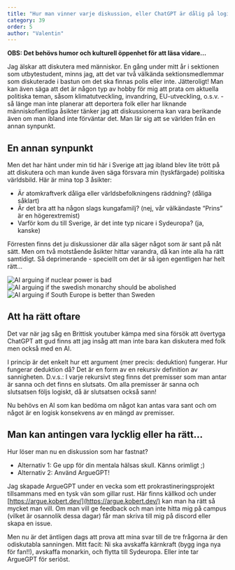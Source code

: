 ```yaml
---
title: "Hur man vinner varje diskussion, eller ChatGPT är dålig på logik"
category: 39
order: 5
author: "Valentin"
---
```


**OBS: Det behövs humor och kulturell öppenhet för att läsa vidare…**

Jag älskar att diskutera med människor. En gång under mitt år i sektionen som utbytestudent, minns jag, att det var två välkända sektionsmedlemmar som diskuterade i bastun om det ska finnas polis eller inte. Jätteroligt! Man kan även säga att det är någon typ av hobby för mig att prata om aktuella politiska teman, såsom klimatutveckling, invandring, EU-utveckling, o.s.v. - så länge man inte planerar att deportera folk eller har liknande människofientliga åsikter tänker jag att diskussionerna kan vara berikande även om man ibland inte förväntar det. Man lär sig att se världen från en annan synpunkt.

## En annan synpunkt

Men det har hänt under min tid här i Sverige att jag ibland blev lite trött på att diskutera och man kunde även säga försvara min (tyskfärgade) politiska världsbild. Här är mina top 3 åsikter:
- Är atomkraftverk dåliga eller världsbefolkningens räddning? (dåliga såklart)
- Är det bra att ha någon slags kungafamilj? (nej, vår välkändaste “Prins” är en högerextremist)
- Varför kom du till Sverige, är det inte typ nicare i Sydeuropa? (ja, kanske)

Förresten finns det ju diskussioner där alla säger något som är sant på nåt sätt. Men om två motstående åsikter hittar varandra, då kan inte alla ha rätt samtidigt. Så deprimerande - speciellt om det är så igen egentligen har helt rätt...

<img class="svg" alt="AI arguing if nuclear power is bad" src="https://yoggi.datasektionen.se/namnder/dbuggen/karnkraftbad">

<img class="svg" alt="AI arguing if the swedish monarchy should be abolished" src="https://yoggi.datasektionen.se/namnder/dbuggen/monarkin">

<img class="svg" alt="AI arguing if South Europe is better than Sweden" src="https://yoggi.datasektionen.se/namnder/dbuggen/sydeuropa">

## Att ha rätt oftare

Det var när jag såg en Brittisk youtuber kämpa med sina försök att övertyga ChatGPT att gud finns att jag insåg att man inte bara kan diskutera med folk men också med en AI.

I princip är det enkelt hur ett argument (mer precis: deduktion) fungerar.
Hur fungerar deduktion då? Det är en form av en rekursiv definition av sannigheten. D.v.s.: I varje rekursivt steg finns det premisser som man antar är sanna och det finns en slutsats. Om alla premisser är sanna och slutsatsen följs logiskt, då är slutsatsen också sann!

Nu behövs en AI som kan bedöma om något kan antas vara sant och om något är en logisk konsekvens av en mängd av premisser.

## Man kan antingen vara lycklig eller ha rätt…

Hur löser man nu en diskussion som har fastnat?
- Alternativ 1: Ge upp för din mentala hälsas skull. Känns orimligt ;)
- Alternativ 2: Använd ArgueGPT!

Jag skapade ArgueGPT under en vecka som ett prokrastineringsprojekt tillsammans med en tysk vän som gillar rust. Här finns källkod och under [https://argue.kobert.dev/](https://argue.kobert.dev/) kan man ha rätt så mycket man vill. Om man vill ge feedback och man inte hitta mig på campus (vilket är osannolik dessa dagar) får man skriva till mig på discord eller skapa en issue.

Men nu är det äntligen dags att prova att mina svar till de tre frågorna är den odiskutabla sanningen.
Mitt facit: Ni ska avskaffa kärnkraft (bygg inga nya för fan!!), avskaffa monarkin, och flytta till Sydeuropa. Eller inte tar ArgueGPT för seriöst.